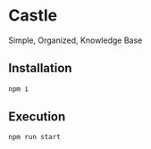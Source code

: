 # Castle

Simple, Organized, Knowledge Base

## Installation

```bash
npm i
```

## Execution

```bash
npm run start
```
